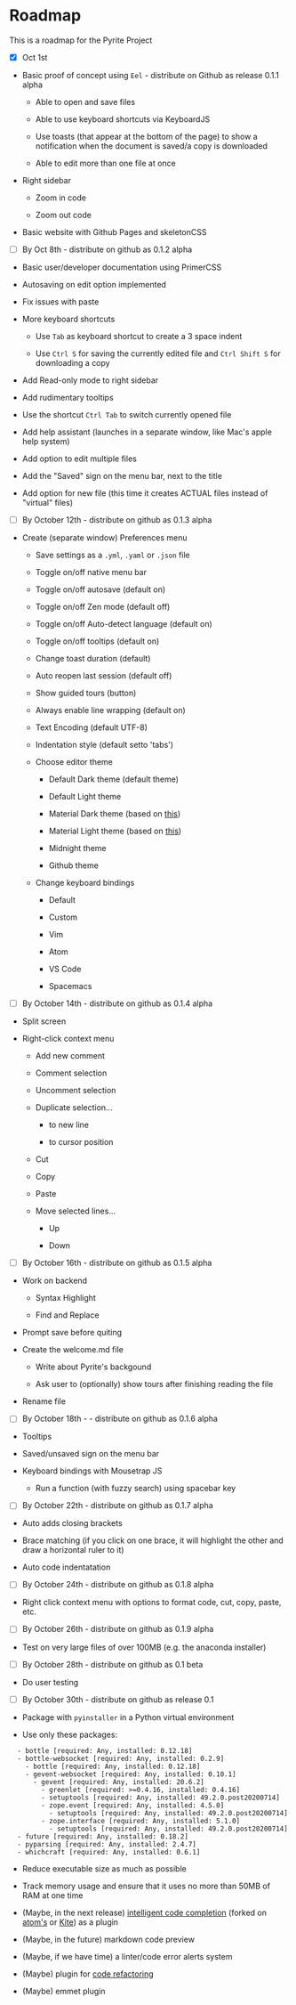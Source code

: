# Roadmap

This is a roadmap for the Pyrite Project

- [x] Oct 1st

* Basic proof of concept using `Eel` - distribute on Github as release 0.1.1 alpha

  * Able to open and save files

  * Able to use keyboard shortcuts via KeyboardJS

  * Use toasts (that appear at the bottom of the page) to show a notification when the document is saved/a copy is downloaded

  * Able to edit more than one file at once

* Right sidebar

  * Zoom in code

  * Zoom out code

* Basic website with Github Pages and skeletonCSS

- [ ] By Oct 8th - distribute on github as 0.1.2 alpha

* Basic user/developer documentation using PrimerCSS

* Autosaving on edit option implemented

* Fix issues with paste

* More keyboard shortcuts

  * Use `Tab` as keyboard shortcut to create a 3 space indent 

  * Use `Ctrl S` for saving the currently edited file and `Ctrl Shift S` for downloading a copy

* Add Read-only mode to right sidebar

* Add rudimentary tooltips

* Use the shortcut `Ctrl Tab` to switch currently opened file

* Add help assistant (launches in a separate window, like Mac's apple help system)

* Add option to edit multiple files

* Add the "Saved" sign on the menu bar, next to the title

* Add option for new file (this time it creates ACTUAL files instead of "virtual" files)

- [ ] By October 12th - distribute on github as 0.1.3 alpha

* Create (separate window) Preferences menu

  * Save settings as a `.yml`, `.yaml` or `.json` file

  * Toggle on/off native menu bar

  * Toggle on/off autosave (default on)

  * Toggle on/off Zen mode (default off)

  * Toggle on/off Auto-detect language (default on)

  * Toggle on/off tooltips (default on)

  * Change toast duration (default)

  * Auto reopen last session (default off)

  * Show guided tours (button)

  * Always enable line wrapping (default on)

  * Text Encoding (default UTF-8)

  * Indentation style (default setto 'tabs')

  * Choose editor theme

    * Default Dark theme (default theme)

    * Default Light theme

    * Material Dark theme (based on [this](https://material-theme.site/))

    * Material Light theme (based on [this](https://material-theme.site/))

    * Midnight theme

    * Github theme

  * Change keyboard bindings

    * Default

    * Custom

    * Vim

    * Atom

    * VS Code

    * Spacemacs

- [ ] By October 14th - distribute on github as 0.1.4 alpha

* Split screen

* Right-click context menu

  * Add new comment

  * Comment selection

  * Uncomment selection

  * Duplicate selection...

    * to new line

    * to cursor position

  * Cut 

  * Copy

  * Paste

  * Move selected lines...

    * Up

    * Down


- [ ] By October 16th - distribute on github as 0.1.5 alpha

* Work on backend

  * Syntax Highlight

  * Find and Replace

* Prompt save before quiting

* Create the welcome.md file

  * Write about Pyrite's backgound

  * Ask user to (optionally) show tours after finishing reading the file 

* Rename file

- [ ] By October 18th - - distribute on github as 0.1.6 alpha

* Tooltips

* Saved/unsaved sign on the menu bar

* Keyboard bindings with Mousetrap JS

  * Run a function (with fuzzy search) using spacebar key

- [ ]  By October 22th - distribute on github as 0.1.7 alpha

* Auto adds closing brackets

* Brace matching (if you click on one brace, it will highlight the other and draw a horizontal ruler to it)

* Auto code indentatation

- [ ]  By October 24th - distribute on github as 0.1.8 alpha

* Right click context menu with options to format code, cut, copy, paste, etc.

- [ ]  By October 26th - distribute on github as 0.1.9 alpha

* Test on very large files of over 100MB (e.g. the anaconda installer)

- [ ] By October 28th - distribute on github as 0.1 beta

* Do user testing

- [ ] By October 30th - distribute on github as release 0.1 

* Package with `pyinstaller` in a Python virtual environment

* Use only these packages:

```
  - bottle [required: Any, installed: 0.12.18]
  - bottle-websocket [required: Any, installed: 0.2.9]
    - bottle [required: Any, installed: 0.12.18]
    - gevent-websocket [required: Any, installed: 0.10.1]
      - gevent [required: Any, installed: 20.6.2]
        - greenlet [required: >=0.4.16, installed: 0.4.16]
        - setuptools [required: Any, installed: 49.2.0.post20200714]
        - zope.event [required: Any, installed: 4.5.0]
          - setuptools [required: Any, installed: 49.2.0.post20200714]
        - zope.interface [required: Any, installed: 5.1.0]
          - setuptools [required: Any, installed: 49.2.0.post20200714]
  - future [required: Any, installed: 0.18.2]
  - pyparsing [required: Any, installed: 2.4.7]
  - whichcraft [required: Any, installed: 0.6.1]

```

* Reduce executable size as much as possible

* Track memory usage and ensure that it uses no more than 50MB of RAM at one time

* (Maybe, in the next release) [intelligent code completion](https://en.wikipedia.org/wiki/Intelligent_code_completion) (forked on [atom's](https://github.com/atom/autocomplete-plus) or [Kite](https://github.com/kiteco/atom-plugin)) as a plugin

* (Maybe, in the future) markdown code preview

* (Maybe, if we have time) a linter/code error alerts system

* (Maybe) plugin for [code refactoring](https://en.wikipedia.org/wiki/Code_refactoring)

* (Maybe) emmet plugin